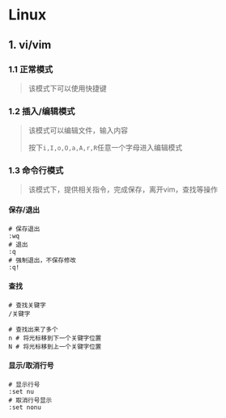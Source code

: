 # Linux

## 1. vi/vim

### 1.1 正常模式

> 该模式下可以使用快捷键

### 1.2 插入/编辑模式

> 该模式可以编辑文件，输入内容
>
> 按下`i,I,o,O,a,A,r,R`任意一个字母进入编辑模式

### 1.3 命令行模式

> 该模式下，提供相关指令，完成保存，离开vim，查找等操作

#### 保存/退出

```shell
# 保存退出
:wq
# 退出
:q
# 强制退出，不保存修改
:q!
```

#### 查找

```shell
# 查找关键字
/关键字

# 查找出来了多个
n # 将光标移到下一个关键字位置
N # 将光标移到上一个关键字位置
```

#### 显示/取消行号

```shell
# 显示行号
:set nu
# 取消行号显示
:set nonu
```

